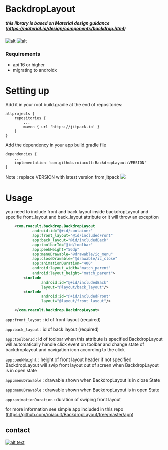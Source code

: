 # BackdropLayout
##### this library is based on Material design guidance (https://material.io/design/components/backdrop.html)

![alt](https://raw.githubusercontent.com/roiacult/BackdropLayout/master/art/mio-design_assets_1PxBRcPZkTzJFN7vGcNrKDoekzzE7FrZY_backdrop-intro.png)
![alt](https://raw.githubusercontent.com/roiacult/BackdropLayout/master/art/backdrop.gif)
### Requirements
- api 16 or higher
- migrating to  androidx

# Setting up

 Add it in your root build.gradle at the end of repositories:
```Gradle
allprojects {
	repositories {
		...
		maven { url 'https://jitpack.io' }
	}
}
```
Add the dependency in your app build.gradle file
```Gradle
dependencies {
	...
    implementation 'com.github.roiacult:BackdropLayout:VERSION'
}
```
Note : replace VERSION with latest version from jitpack
[![](https://jitpack.io/v/roiacult/BackdropLayout.svg)](https://jitpack.io/#roiacult/BackdropLayout)

# Usage
you need to include front and back layout inside backdropLayout
and specifie front_layout and back_layout attribute or it will throw an exception 
```xml
    <com.roacult.backdrop.BackdropLayout
            android:id="@+id/container"
            app:front_layout="@id/includedFront"
            app:back_layout="@id/includedBack"
            app:toolbarId="@id/toolbar"
            app:peekHeight="56dp"
            app:menuDrawable="@drawable/ic_menu"
            app:closeDrawable="@drawable/ic_close"
            app:animationDuration="400"
            android:layout_width="match_parent"
            android:layout_height="match_parent">
        <include
                android:id="@+id/includedBack"
                layout="@layout/back_layout"/>
        <include
                android:id="@+id/includedFront"
                layout="@layout/front_layout"/>

    </com.roacult.backdrop.BackdropLayout>
```
`app:front_layout` : id of front layout  (required)

`app:back_layout` : id of back layout (required)

`app:toolbarId` : id of toolbar when this attribute is specified BackdropLayout 
will automatically handle click event on toolbar and change state of backdroplayout 
and navigation icon according to the click

`app:peekHeight` : height of front layout header 
if not specified BackdropLayout will swip front layout out of screen when BackdropLayout
is in open state

`app:menuDrawable` : drawable shown when BackdropLayout is in close State

`app:menuDrawable` : drawable shown when BackdropLayout is in open State

`app:animationDuration` : duration of swiping front layout 

for more information see simple app included in this repo
(https://github.com/roiacult/BackdropLayout/tree/master/app)

## contact

[![alt text][1.1]][1]

[1.1]: http://i.imgur.com/P3YfQoD.png (facebook icon)
[1]: https://www.facebook.com/roiacult27
